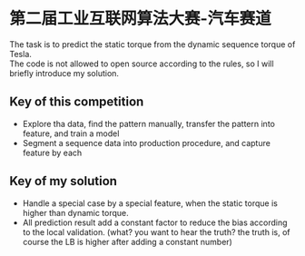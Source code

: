 # 第二届工业互联网算法大赛-汽车赛道

The task is to predict the static torque from the dynamic sequence torque of Tesla. <br>
The code is not allowed to open source according to the rules, so I will briefly introduce my solution.

## Key of this competition
- Explore tha data, find the pattern manually, transfer the pattern into feature, and train a model
- Segment a sequence data into production procedure, and capture feature by each

## Key of my solution
- Handle a special case by a special feature, when the static torque is higher than dynamic torque.
- All prediction result add a constant factor to reduce the bias according to the local validation. (what? you want to hear the truth? the truth is, of course the LB is higher after adding a constant number)
